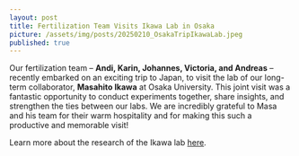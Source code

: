 ```yaml
---
layout: post
title: Fertilization Team Visits Ikawa Lab in Osaka
picture: /assets/img/posts/20250210_OsakaTripIkawaLab.jpeg 
published: true
---
```

Our fertilization team – **Andi, Karin, Johannes, Victoria, and Andreas** – recently embarked on an exciting trip to Japan, to visit the lab of our long-term collaborator, **Masahito Ikawa** at Osaka University.
This joint visit was a fantastic opportunity to conduct experiments together, share insights, and strengthen the ties between our labs. We are incredibly grateful to Masa and his team for their warm hospitality and for making this such a productive and memorable visit!

Learn more about the research of the Ikawa lab [here](https://www.biken.osaka-u.ac.jp/en/laboratories/detail/17).

